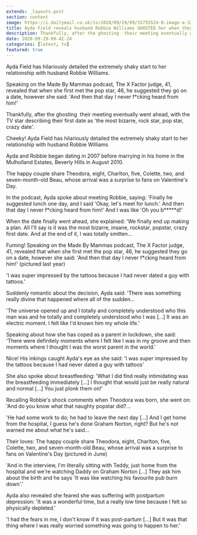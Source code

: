 ```yaml
---
extends: _layouts.post
section: content
image: https://i.dailymail.co.uk/1s/2020/09/29/09/33755524-0-image-a-32_1601368788268.jpg 
title: Ayda Field reveals husband Robbie Williams GHOSTED her when they first met 
description: Thankfully, after the ghosting  their meeting eventually went ahead, with the TV star describing their first date as the most bizarre, rock star, pop star, crazy  date. 
date: 2020-09-29-09-42-24 
categories: [latest, tv] 
featured: true 
--- 
```

Ayda Field has hilariously detailed the extremely shaky start to her relationship with husband Robbie Williams. 

Speaking on the Made By Mammas podcast, The X Factor judge, 41, revealed that when she first met the pop star, 46, he suggested they go on a date, however she said: 'And then that day I never f*cking heard from him!'

Thankfully, after the ghosting  their meeting eventually went ahead, with the TV star describing their first date as 'the most bizarre, rock star, pop star, crazy date'.

Cheeky! Ayda Field has hilariously detailed the extremely shaky start to her relationship with husband Robbie Williams

Ayda and Robbie began dating in 2007 before marrying in his home in the Mulholland Estates, Beverly Hills in August 2010. 

The happy couple share Theodora, eight, Charlton, five, Colette, two, and seven-month-old Beau, whose arrival was a surprise to fans on Valentine's Day. 

In the podcast, Ayda spoke about meeting Robbie, saying: 'Finally he suggested lunch one day, and I said 'Okay, let's meet for lunch.' And then that day I never f*cking heard from him!' And I was like 'Oh you b*****d!'

When the date finally went ahead, she explained: 'We finally end up making a plan. All I'll say is it was the most bizarre, insane, rockstar, popstar, crazy first date. And at the end of it, I was totally smitten...

Fuming! Speaking on the Made By Mammas podcast, The X Factor judge, 41, revealed that when she first met the pop star, 46, he suggested they go on a date, however she said: 'And then that day I never f*cking heard from him!' (pictured last year)

'I was super impressed by the tattoos because I had never dated a guy with tattoos.'

Suddenly romantic about the decision, Ayda said: 'There was something really divine that happened where all of the sudden...

'The universe opened up and I totally and completely understood who this man was and he totally and completely understood who I was [...] It was an electric moment. I felt like I'd known him my whole life.'

Speaking about how she has coped as a parent in lockdown, she said: 'There were definitely moments where I felt like I was in my groove and then moments where I thought I was the worst parent in the world.'

Nice! His inkings caught Ayda's eye as she said: 'I was super impressed by the tattoos because I had never dated a guy with tattoos'

She also spoke about breastfeeding: 'What I did find really intimidating was the breastfeeding immediately [...] I thought that would just be really natural and normal [...] You just plonk them on!'

Recalling Robbie's shock comments when Theodora was born, she went on: 'And do you know what that naughty popstar did?...

'He had some work to do; he had to leave the next day [...] And I get home from the hospital, I guess he's done Graham Norton, right? But he's not warned me about what he's said...

Their loves: The happy couple share Theodora, eight, Charlton, five, Colette, two, and seven-month-old Beau, whose arrival was a surprise to fans on Valentine's Day (pictured in June)

'And in the interview, I'm literally sitting with Teddy, just home from the hospital and we're watching Daddy on Graham Norton [...] They ask him about the birth and he says 'It was like watching his favourite pub burn down'.'

Ayda also revealed she feared she was suffering with postpartum depression: 'It was a wonderful time, but a really low time because I felt so physically depleted.'

'I had the fears in me, I don't know if it was post-partum [...] But it was that thing where I was really worried something was going to happen to her.'

